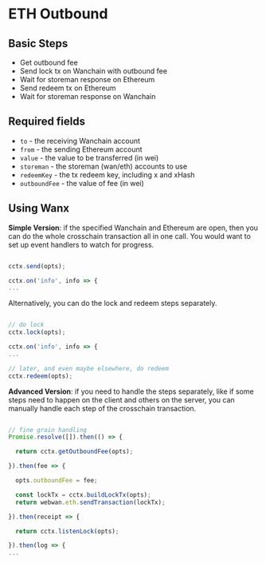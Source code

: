 # ETH Outbound

## Basic Steps

- Get outbound fee
- Send lock tx on Wanchain with outbound fee
- Wait for storeman response on Ethereum
- Send redeem tx on Ethereum
- Wait for storeman response on Wanchain

## Required fields

- `to` - the receiving Wanchain account
- `from` - the sending Ethereum account
- `value` - the value to be transferred (in wei)
- `storeman` - the storeman (wan/eth) accounts to use
- `redeemKey` - the tx redeem key, including x and xHash
- `outboundFee` - the value of fee (in wei)

## Using Wanx

__Simple Version__: if the specified Wanchain and Ethereum are open, then you
can do the whole crosschain transaction all in one call. You would want to set
up event handlers to watch for progress.

```javascript

cctx.send(opts);

cctx.on('info', info => {
...

```

Alternatively, you can do the lock and redeem steps separately.

```javascript

// do lock
cctx.lock(opts);

cctx.on('info', info => {
...

// later, and even maybe elsewhere, do redeem
cctx.redeem(opts);

```

__Advanced Version__: if you need to handle the steps separately, like if some
steps need to happen on the client and others on the server, you can manually
handle each step of the crosschain transaction.

```javascript

// fine grain handling
Promise.resolve([]).then(() => {

  return cctx.getOutboundFee(opts);

}).then(fee => {

  opts.outboundFee = fee;

  const lockTx = cctx.buildLockTx(opts);
  return webwan.eth.sendTransaction(lockTx);

}).then(receipt => {

  return cctx.listenLock(opts);

}).then(log => {
...


```
